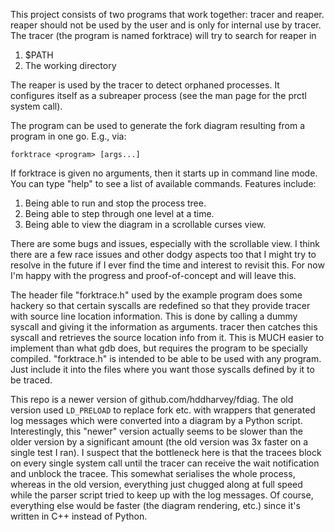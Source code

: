 This project consists of two programs that work together: tracer and reaper.
reaper should not be used by the user and is only for internal use by tracer.
The tracer (the program is named forktrace) will try to search for reaper in

1. $PATH
2. The working directory

The reaper is used by the tracer to detect orphaned processes. It configures
itself as a subreaper process (see the man page for the prctl system call).

The program can be used to generate the fork diagram resulting from a program
in one go. E.g., via:

    forktrace <program> [args...]

If forktrace is given no arguments, then it starts up in command line mode. You
can type "help" to see a list of available commands. Features include:

1. Being able to run and stop the process tree.
2. Being able to step through one level at a time.
3. Being able to view the diagram in a scrollable curses view.

There are some bugs and issues, especially with the scrollable view. I think
there are a few race issues and other dodgy aspects too that I might try to
resolve in the future if I ever find the time and interest to revisit this.
For now I'm happy with the progress and proof-of-concept and will leave this.

The header file "forktrace.h" used by the example program does some hackery
so that certain syscalls are redefined so that they provide tracer with source
line location information. This is done by calling a dummy syscall and giving
it the information as arguments. tracer then catches this syscall and retrieves
the source location info from it. This is MUCH easier to implement than what
gdb does, but requires the program to be specially compiled. "forktrace.h" is
intended to be able to be used with any program. Just include it into the files
where you want those syscalls defined by it to be traced.

This repo is a newer version of github.com/hddharvey/fdiag. The old version
used `LD_PRELOAD` to replace fork etc. with wrappers that generated log
messages which were converted into a diagram by a Python script. Interestingly,
this "newer" version actually seems to be slower than the older version by a
significant amount (the old version was 3x faster on a single test I ran).
I suspect that the bottleneck here is that the tracees block on every single 
system call until the tracer can receive the wait notification and unblock the 
tracee. This somewhat serialises the whole process, whereas in the old version,
everything just chugged along at full speed while the parser script tried to 
keep up with the log messages. Of course, everything else would be faster (the
diagram rendering, etc.) since it's written in C++ instead of Python.
